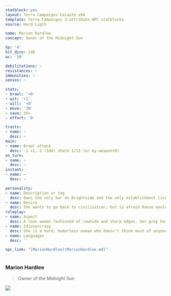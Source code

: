 ```yaml
---
statblock: yes
layout: Terra Campaigns Leiaute v04
template: Terra Campaigns 3-attribute NPC statblocks
source: Hard Ligth

name: Marion Hardlee
concept: Owner of the Midnight Sun

hp: '4'
hit_dice: 1d6
ac: '10'

debilitations: ~
resistances: ~
immunities: ~
senses: ~

stats:
- brawl: '+0'
- wit: '+1'
- will: '+0'
- move: '30'
- save: 16+
- effort: '0'

traits:
- name: ~
  desc: ~
main:
- name: Brawl attack
  desc: -1 x1, 2 (1d4) shock 1/13 (or by weapon+0)
on_turn:
- name: ~
  desc: ~
instant:
- name: ~
  desc: ~

personality:
- name: Description or tag
  desc: Owns the only bar on Brightside and the only establishment licensed to sell liquor.   
- name: Desire
  desc: She wants to go back to civilization, but is afraid Ranse would leave her if she were to give him anywhere to go.
roleplay:
- name: Aspect
  desc: A lean woman fashioned of rawhide and sharp edges, her gray hair pulled back tightly into a bun.
- name: Idiosyncrasy
  desc: She is a hard, humorless woman who doesn’t think much of anyone on the station, least of all her no-good husband Ranse. She’ll point out his piloting services to strangers.
- name: Languages
  desc: ''

npc_link: "[MarionHardlee](MarionHardlee.md)"
---
```

### Marion Hardlee

> Owner of the Midnight Sun

![](https://i.imgur.com/knPwkwz.png)
